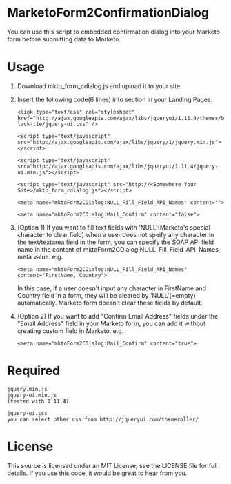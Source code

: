 # MarketoForm2ConfirmationDialog
You can use this script to embedded confirmation dialog into your Marketo form before submitting data to Marketo.

# Usage
1. Download mkto_form_cdialog.js and upload it to your site.
2. Insert the following code(6 lines) into _<head></head>_ section in your Landing Pages.

    `<link type="text/css" rel="stylesheet" href="http://ajax.googleapis.com/ajax/libs/jqueryui/1.11.4/themes/black-tie/jquery-ui.css" />`

    `<script type="text/javascript" src="http://ajax.googleapis.com/ajax/libs/jquery/1/jquery.min.js"></script>`

    `<script type="text/javascript" src="http://ajax.googleapis.com/ajax/libs/jqueryui/1.11.4/jquery-ui.min.js"></script>`

    `<script type="text/javascript" src="http://<Somewhere Your Site>/mkto_form_cdialog.js"></script>`

    `<meta name="mktoForm2CDialog:NULL_Fill_Field_API_Names" content="">`

    `<meta name="mktoForm2CDialog:Mail_Confirm" content="false">`


3. (Option 1) If you want to fill text fields with 'NULL'(Marketo's special character to clear field) when a user does not speify any character in the text/textarea field in the form, you can specify the SOAP API field name in the content of mktoForm2CDialog:NULL_Fill_Field_API_Names meta value. e.g.

    `<meta name="mktoForm2CDialog:NULL_Fill_Field_API_Names" content="FirstName, Country">`

    In this case, if a user doesn't input any character in FirstName and Country field in a form, they will be cleared by 'NULL'(=empty) automatically. Marketo form doesn't clear these fields by default.

4. (Option 2) If you want to add "Confirm Email Address" fields under the "Email Address" field in your Marketo form, you can add it without creating custom field in Marketo. e.g.

    `<meta name="mktoForm2CDialog:Mail_Confirm" content="true">`


# Required
    jquery.min.js
    jquery-ui.min.js
    (tested with 1.11.4)

    jquery-ui.css
    you can select other css from http://jqueryui.com/themeroller/

# License
This source is licensed under an MIT License, see the LICENSE file for full details. If you use this code, it would be great to hear from you.


